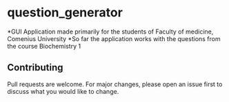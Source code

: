 # question_generator
*GUI Application made primarily for the students of Faculty of medicine, Comenius University
*So far the application works with the questions from the course Biochemistry 1 
## Contributing
Pull requests are welcome. For major changes, please open an issue first to discuss what you would like to change.
